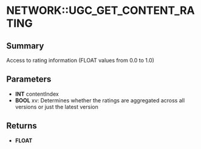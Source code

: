 # NETWORK::UGC_GET_CONTENT_RATING

## Summary
Access to rating information (FLOAT values from 0.0 to 1.0)

## Parameters
* **INT** contentIndex
* **BOOL** xv: Determines whether the ratings are aggregated across all versions or just the latest version

## Returns
* **FLOAT**